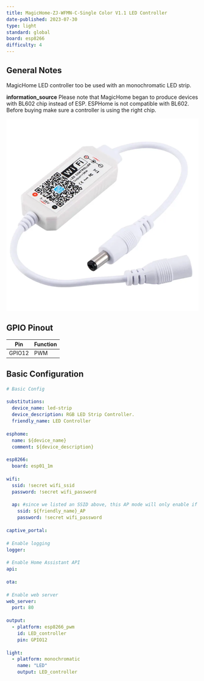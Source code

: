 ```yaml
---
title: MagicHome-ZJ-WFMN-C-Single Color V1.1 LED Controller
date-published: 2023-07-30
type: light
standard: global
board: esp8266
difficulty: 4
---
```


## General Notes

MagicHome LED controller too be used with an monochromatic LED strip.

**information_source** Please note that MagicHome began to produce devices with BL602 chip instead of ESP. ESPHome is
not compatible with BL602. Before buying make sure a controller is using the right chip.

![alt text](magichome_single_color.png "MagicHome LED strip controller")

## GPIO Pinout

| Pin    | Function |
| ------ | -------- |
| GPIO12 | PWM      |

## Basic Configuration

```yaml
# Basic Config

substitutions:
  device_name: led-strip
  device_description: RGB LED Strip Controller.
  friendly_name: LED Controller

esphome:
  name: ${device_name}
  comment: ${device_description}

esp8266:
  board: esp01_1m

wifi:
  ssid: !secret wifi_ssid
  password: !secret wifi_password

  ap: #since we listed an SSID above, this AP mode will only enable if no WiFi connection could be made
    ssid: ${friendly_name}_AP
    password: !secret wifi_password

captive_portal:

# Enable logging
logger:

# Enable Home Assistant API
api:

ota:

# Enable web server
web_server:
  port: 80

output:
  - platform: esp8266_pwm
    id: LED_controller
    pin: GPIO12

light:
  - platform: monochromatic
    name: "LED"
    output: LED_controller
```
